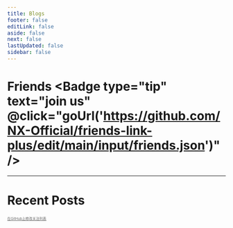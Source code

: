 ```yaml
---
title: Blogs
footer: false
editLink: false
aside: false
next: false 
lastUpdated: false
sidebar: false
---
```


<script setup>
import { ref } from 'vue'
import PostList from '../components/PostList.vue'
import Blogger from '../components/Blogger.vue'
const goUrl = (url) => {
  window.open(url, "_blank")
}
</script>

# Friends <Badge type="tip" text="join us" @click="goUrl('https://github.com/NX-Official/friends-link-plus/edit/main/input/friends.json')" />

<Suspense><Blogger ></Blogger></Suspense>

---

# Recent Posts <Badge type="warning" text="beta" />

<Suspense><PostList ></PostList></Suspense>

<a href="https://github.com/NX-Official/friends-link-plus/edit/main/input/friends.json" target="_blank" style="font-size: 0.5rem; color: #666;">在GitHub上修改关注列表</a>
